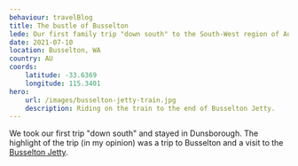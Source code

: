 ```yaml
---
behaviour: travelBlog
title: The bustle of Busselton
lede: Our first family trip "down south" to the South-West region of Australia.
date: 2021-07-10
location: Busselton, WA
country: AU
coords:
    latitude: -33.6369
    longitude: 115.3401
hero:
    url: /images/busselton-jetty-train.jpg
    description: Riding on the train to the end of Busselton Jetty.
---
```


We took our first trip "down south" and stayed in Dunsborough. The highlight of the trip (in my opinion) was a trip to Busselton and a visit to the [Busselton Jetty](https://en.wikipedia.org/wiki/Busselton_Jetty). 